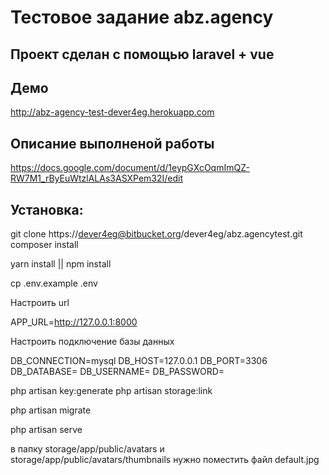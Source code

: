 # Тестовое задание abz.agency

## Проект сделан с помощью laravel + vue

## Демо 
http://abz-agency-test-dever4eg.herokuapp.com

## Описание выполненой работы
https://docs.google.com/document/d/1eypGXcOqmImQZ-RW7M1_rByEuWtzlALAs3ASXPem32I/edit

## Установка:

git clone https://dever4eg@bitbucket.org/dever4eg/abz.agencytest.git
composer install

yarn install || npm install

cp .env.example .env

Настроить url

APP_URL=http://127.0.0.1:8000

Настроить подключение базы данных

DB_CONNECTION=mysql
DB_HOST=127.0.0.1
DB_PORT=3306
DB_DATABASE=
DB_USERNAME=
DB_PASSWORD=

php artisan key:generate
php artisan storage:link

php artisan migrate

php artisan serve

в папку storage/app/public/avatars 
и storage/app/public/avatars/thumbnails 
нужно поместить файл default.jpg 